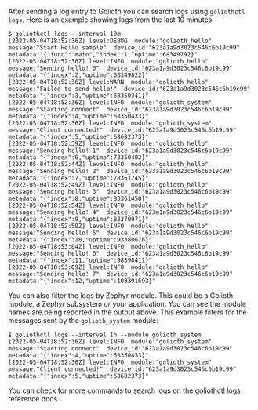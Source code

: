 After sending a log entry to Golioth you can search logs using `goliothctl logs`. Here is an example showing logs from the last 10 minutes:

```console
$ goliothctl logs --interval 10m
[2022-05-04T18:52:36Z] level:DEBUG  module:"golioth_hello"  message:"Start Hello sample"  device_id:"623a1a9d3023c546c6b19c99" metadata:"{"func":"main","index":1,"uptime":68349792}"
[2022-05-04T18:52:36Z] level:INFO  module:"golioth_hello"  message:"Sending hello! 0"  device_id:"623a1a9d3023c546c6b19c99" metadata:"{"index":2,"uptime":68349822}"
[2022-05-04T18:52:36Z] level:WARN  module:"golioth_hello"  message:"Failed to send hello!"  device_id:"623a1a9d3023c546c6b19c99" metadata:"{"index":3,"uptime":68350341}"
[2022-05-04T18:52:36Z] level:INFO  module:"golioth_system"  message:"Starting connect"  device_id:"623a1a9d3023c546c6b19c99" metadata:"{"index":4,"uptime":68350433}"
[2022-05-04T18:52:36Z] level:INFO  module:"golioth_system"  message:"Client connected!"  device_id:"623a1a9d3023c546c6b19c99" metadata:"{"index":5,"uptime":68682373}"
[2022-05-04T18:52:39Z] level:INFO  module:"golioth_hello"  message:"Sending hello! 1"  device_id:"623a1a9d3023c546c6b19c99" metadata:"{"index":6,"uptime":73350402}"
[2022-05-04T18:52:44Z] level:INFO  module:"golioth_hello"  message:"Sending hello! 2"  device_id:"623a1a9d3023c546c6b19c99" metadata:"{"index":7,"uptime":78351745}"
[2022-05-04T18:52:49Z] level:INFO  module:"golioth_hello"  message:"Sending hello! 3"  device_id:"623a1a9d3023c546c6b19c99" metadata:"{"index":8,"uptime":83361450}"
[2022-05-04T18:52:54Z] level:INFO  module:"golioth_hello"  message:"Sending hello! 4"  device_id:"623a1a9d3023c546c6b19c99" metadata:"{"index":9,"uptime":88370971}"
[2022-05-04T18:52:59Z] level:INFO  module:"golioth_hello"  message:"Sending hello! 5"  device_id:"623a1a9d3023c546c6b19c99" metadata:"{"index":10,"uptime":93380676}"
[2022-05-04T18:53:04Z] level:INFO  module:"golioth_hello"  message:"Sending hello! 6"  device_id:"623a1a9d3023c546c6b19c99" metadata:"{"index":11,"uptime":98390411}"
[2022-05-04T18:53:09Z] level:INFO  module:"golioth_hello"  message:"Sending hello! 7"  device_id:"623a1a9d3023c546c6b19c99" metadata:"{"index":12,"uptime":103391693}"
```

You can also filter the logs by Zephyr module. This could be a Golioth module, a Zephyr subsystem or your application. You can see the module names are being reported in the output above. This example filters for the messages sent by the `golioth_system` module:

```console
$ goliothctl logs --interval 1h --module golioth_system
[2022-05-04T18:52:36Z] level:INFO  module:"golioth_system"  message:"Starting connect"  device_id:"623a1a9d3023c546c6b19c99" metadata:"{"index":4,"uptime":68350433}"
[2022-05-04T18:52:36Z] level:INFO  module:"golioth_system"  message:"Client connected!"  device_id:"623a1a9d3023c546c6b19c99" metadata:"{"index":5,"uptime":68682373}"
```

You can check for more commands to search logs on the [goliothctl logs](/reference/command-line-tools/goliothctl/goliothctl_logs) reference docs.

